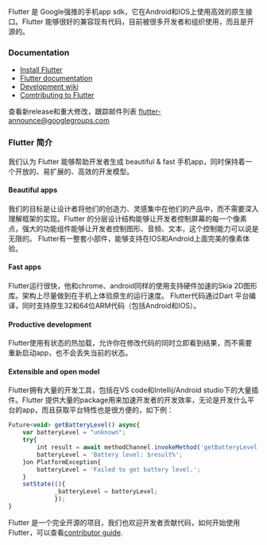 Flutter 是 Google强推的手机app sdk，它在Android和IOS上使用高效的原生接口。Flutter 能够很好的兼容现有代码，目前被很多开发者和组织使用，而且是开源的。

### Documentation

* [Install Flutter](./install.md)
* [Flutter documentation]()
* [Development wiki]()
* [Comtributing to Flutter]()

查看新release和重大修改，跟踪邮件列表  [flutter-announce@googlegroups.com](https://groups.google.com/forum/#!forum/flutter-announce)

### Flutter 简介

我们认为 Flutter 能够帮助开发者生成 beautiful & fast 手机app，同时保持着一个开放的、易扩展的、高效的开发模型。

#### Beautiful apps

我们的目标是让设计者将他们的创造力、灵感集中在他们的产品中，而不需要深入理解框架的实现。Flutter 的分层设计结构能够让开发者控制屏幕的每一个像素点，强大的功能组件能够让开发者控制图形、音频、文本，这个控制能力可以说是无限的。 Flutter有一整套小部件，能够支持在IOS和Android上面完美的像素体验。

#### Fast apps

Flutter运行很快，他和chrome、android同样的使用支持硬件加速的Skia 2D图形库。架构上尽量做到在手机上体验原生的运行速度。 Flutter代码通过Dart 平台编译，同时支持原生32和64位ARM代码（包括Android和IOS）。

#### Productive development

Flutter使用有状态的热加载，允许你在修改代码的同时立即看到结果，而不需要重新启动app，也不会丢失当前的状态。

#### Extensible and open model

Flutter拥有大量的开发工具，包括在VS code和Intellij/Android studio下的大量插件。Flutter 提供大量的package用来加速开发者的开发效率，无论是开发什么平台的app，而且获取平台特性也是很方便的，如下例：

```javascript
Future<void> getBatteryLevel() async{
    var batteryLevel = "unknown";
    try{
        int result = await methodChannel.invokeMethod('getBatteryLevel');
        batteryLevel = 'Battery level: $result%';
    }on PlatformException{
        batteryLevel = 'Failed to get battery level.';
    }
    setState((){
             _batteryLevel = batteryLevel;
             });
}
```

Flutter 是一个完全开源的项目，我们也欢迎开发者贡献代码，如何开始使用Flutter，可以查看[contributor guide](https://github.com/flutter/flutter/blob/master/CONTRIBUTING.md).